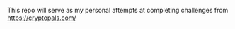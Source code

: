 
This repo will serve as my personal attempts at completing challenges from https://cryptopals.com/



